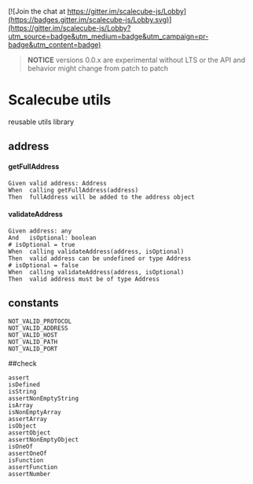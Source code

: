 [![Join the chat at https://gitter.im/scalecube-js/Lobby](https://badges.gitter.im/scalecube-js/Lobby.svg)](https://gitter.im/scalecube-js/Lobby?utm_source=badge&utm_medium=badge&utm_campaign=pr-badge&utm_content=badge)

> **NOTICE** versions 0.0.x are experimental without LTS or the API and behavior might change from patch to patch

# Scalecube utils

reusable utils library 

## address

#### getFullAddress

```gherkin
Given valid address: Address
When  calling getFullAddress(address)
Then  fullAddress will be added to the address object
```

#### validateAddress

```gherkin
Given address: any
And   isOptional: boolean
# isOptional = true
When  calling validateAddress(address, isOptional) 
Then  valid address can be undefined or type Address
# isOptional = false
When  calling validateAddress(address, isOptional) 
Then  valid address must be of type Address
```

## constants

```text
NOT_VALID_PROTOCOL
NOT_VALID_ADDRESS 
NOT_VALID_HOST 
NOT_VALID_PATH
NOT_VALID_PORT
```

##check

```text
assert
isDefined
isString
assertNonEmptyString
isArray
isNonEmptyArray
assertArray
isObject
assertObject
assertNonEmptyObject
isOneOf
assertOneOf
isFunction
assertFunction
assertNumber
```
